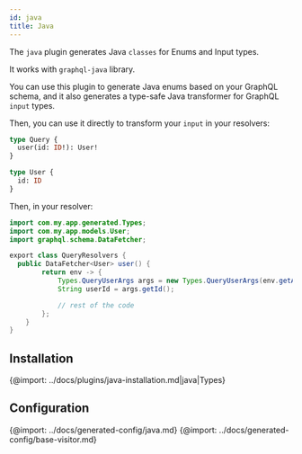 ```yaml
---
id: java
title: Java
---
```


The `java` plugin generates Java `classes` for Enums and Input types.

It works with `graphql-java` library.

You can use this plugin to generate Java enums based on your GraphQL schema, and it also generates a type-safe Java transformer for GraphQL `input` types.

Then, you can use it directly to transform your `input` in your resolvers:

```graphql
type Query {
  user(id: ID!): User!
}

type User {
  id: ID
}
```

Then, in your resolver:

```java
import com.my.app.generated.Types;
import com.my.app.models.User;
import graphql.schema.DataFetcher;

export class QueryResolvers {
  public DataFetcher<User> user() {
        return env -> {
            Types.QueryUserArgs args = new Types.QueryUserArgs(env.getArguments());
            String userId = args.getId();

            // rest of the code
        };
    }
}
```

## Installation

{@import: ../docs/plugins/java-installation.md|java|Types}

## Configuration

{@import: ../docs/generated-config/java.md}
{@import: ../docs/generated-config/base-visitor.md}
